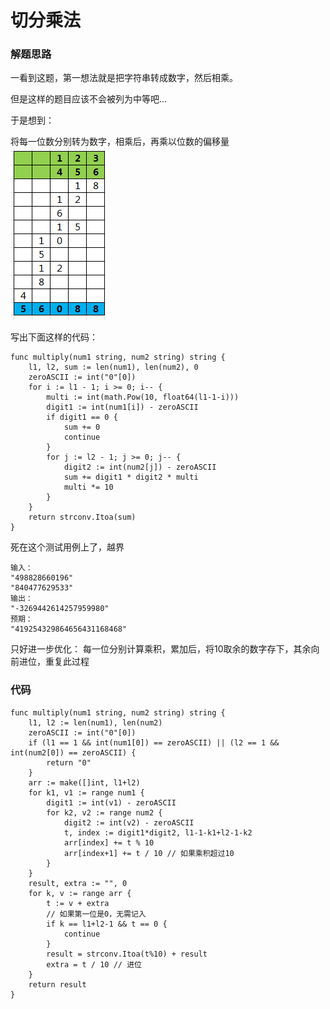 # 切分乘法
### 解题思路
一看到这题，第一想法就是把字符串转成数字，然后相乘。

但是这样的题目应该不会被列为中等吧...

于是想到：

将每一位数分别转为数字，相乘后，再乘以位数的偏移量
![grid](../pictures/problems/43/1.png)

写出下面这样的代码：

```golang
func multiply(num1 string, num2 string) string {
	l1, l2, sum := len(num1), len(num2), 0
	zeroASCII := int("0"[0])
	for i := l1 - 1; i >= 0; i-- {
		multi := int(math.Pow(10, float64(l1-1-i)))
		digit1 := int(num1[i]) - zeroASCII
		if digit1 == 0 {
			sum += 0
			continue
		}
		for j := l2 - 1; j >= 0; j-- {
			digit2 := int(num2[j]) - zeroASCII
			sum += digit1 * digit2 * multi
			multi *= 10
		}
	}
	return strconv.Itoa(sum)
}
```
死在这个测试用例上了，越界
```
输入：
"498828660196"
"840477629533"
输出：
"-3269442614257959980"
预期：
"419254329864656431168468"
```

只好进一步优化：
每一位分别计算乘积，累加后，将10取余的数字存下，其余向前进位，重复此过程


### 代码

```golang
func multiply(num1 string, num2 string) string {
	l1, l2 := len(num1), len(num2)
	zeroASCII := int("0"[0])
	if (l1 == 1 && int(num1[0]) == zeroASCII) || (l2 == 1 && int(num2[0]) == zeroASCII) {
		return "0"
	}
	arr := make([]int, l1+l2)
	for k1, v1 := range num1 {
		digit1 := int(v1) - zeroASCII
		for k2, v2 := range num2 {
			digit2 := int(v2) - zeroASCII
			t, index := digit1*digit2, l1-1-k1+l2-1-k2
			arr[index] += t % 10
			arr[index+1] += t / 10 // 如果乘积超过10
		}
	}
	result, extra := "", 0
	for k, v := range arr {
		t := v + extra
		// 如果第一位是0，无需记入
		if k == l1+l2-1 && t == 0 {
			continue
		}
		result = strconv.Itoa(t%10) + result
		extra = t / 10 // 进位
	}
	return result
}
```
